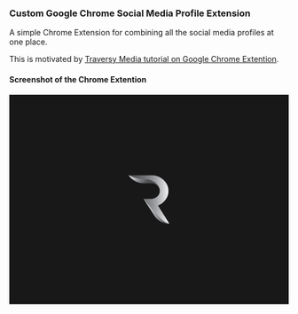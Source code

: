 

### Custom Google Chrome Social Media Profile Extension

A simple Chrome Extension for combining all the social media profiles at one place.

This is motivated by [Traversy Media tutorial on Google Chrome Extention](https://www.youtube.com/watch?v=wHZCYi1K664).

#### Screenshot of the Chrome Extention

![](images/radhe.png)
